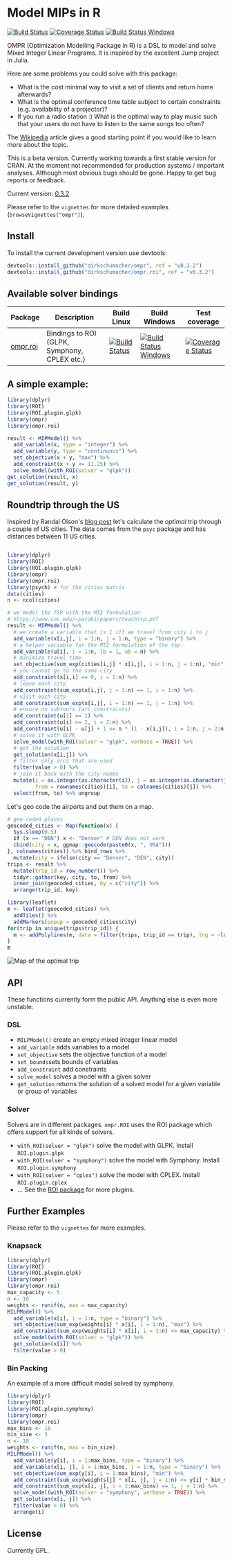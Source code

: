 # Model MIPs in R

[![Build Status](https://travis-ci.org/dirkschumacher/ompr.svg?branch=master)](https://travis-ci.org/dirkschumacher/ompr)
[![Coverage Status](https://coveralls.io/repos/github/dirkschumacher/ompr/badge.svg?branch=master)](https://coveralls.io/github/dirkschumacher/ompr?branch=master)
[![Build Status Windows](https://ci.appveyor.com/api/projects/status/github/dirkschumacher/ompr?branch=master&svg=true)](https://ci.appveyor.com/project/dirkschumacher/ompr)

OMPR (Optimization Modelling Package in R) is a DSL to model and solve Mixed Integer Linear Programs. It is inspired by the excellent Jump project in Julia.

Here are some problems you could solve with this package:
  * What is the cost minimal way to visit a set of clients and return home afterwards?
  * What is the optimal conference time table subject to certain constraints (e.g. availability of a projector)?
  * If you run a radio station :) What is the optimal way to play music such that your users do not have to listen to the same songs too often?
  
The [Wikipedia](https://en.wikipedia.org/wiki/Integer_programming) article gives a good starting point if you would like to learn more about the topic.

This is a beta version. Currently working towards a first stable version for CRAN. At the moment not recommended for production systems / important analyses. Although most obvious bugs should be gone. Happy to get bug reports or feedback. 

Current version: [0.3.2](https://github.com/dirkschumacher/ompr/tree/v0.3.2)

Please refer to the `vignettes` for more detailed examples (`browseVignettes("ompr")`).

## Install

To install the current development version use devtools:

```R 
devtools::install_github("dirkschumacher/ompr", ref = "v0.3.2")
devtools::install_github("dirkschumacher/ompr.roi", ref = "v0.3.2")
```

## Available solver bindings

Package | Description | Build Linux | Build Windows | Test coverage
--- | --- | --- | --- | --- 
[ompr.roi](https://github.com/dirkschumacher/ompr.roi) | Bindings to ROI (GLPK, Symphony, CPLEX etc.) | [![Build Status](https://travis-ci.org/dirkschumacher/ompr.roi.svg?branch=master)](https://travis-ci.org/dirkschumacher/ompr.roi) | [![Build Status Windows](https://ci.appveyor.com/api/projects/status/github/dirkschumacher/ompr.roi?branch=master&svg=true)](https://ci.appveyor.com/project/dirkschumacher/ompr.roi) | [![Coverage Status](https://coveralls.io/repos/github/dirkschumacher/ompr.roi/badge.svg?branch=master)](https://coveralls.io/github/dirkschumacher/ompr.roi?branch=master)


## A simple example:

```R
library(dplyr)
library(ROI)
library(ROI.plugin.glpk)
library(ompr)
library(ompr.roi)

result <- MIPModel() %>%
  add_variable(x, type = "integer") %>%
  add_variable(y, type = "continuous") %>%
  set_objective(x + y, "max") %>%
  add_constraint(x + y <= 11.25) %>%
  solve_model(with_ROI(solver = "glpk")) 
get_solution(result, x)
get_solution(result, y)
```

## Roundtrip through the US

Inspired by Randal Olson's [blog post](http://www.randalolson.com/2015/03/10/computing-the-optimal-road-trip-across-europe/) let's calculate the *optimal* trip through a couple of US cities. The data comes from the `psyc` package and has distances between 11 US cities.

```R

library(dplyr)
library(ROI)
library(ROI.plugin.glpk)
library(ompr)
library(ompr.roi)
library(psych) # for the cities matrix
data(cities)
n <- ncol(cities)

# we model the TSP with the MTZ formulation
# https://www.unc.edu/~pataki/papers/teachtsp.pdf
result <- MIPModel() %>%
  # we create a variable that is 1 iff we travel from city i to j
  add_variable(x[i,j], i = 1:n, j = 1:n, type = "binary") %>%
  # a helper variable for the MTZ formulation of the tsp
  add_variable(u[i], i = 1:n, lb = 1, ub = n) %>% 
  # minimize travel time
  set_objective(sum_exp(cities[i,j] * x[i,j], i = 1:n, j = 1:n), "min") %>%
  # you cannot go to the same city
  add_constraint(x[i,i] == 0, i = 1:n) %>%
  # leave each city
  add_constraint(sum_exp(x[i,j], j = 1:n) == 1, i = 1:n) %>%
  # visit each city
  add_constraint(sum_exp(x[i,j], i = 1:n) == 1, j = 1:n) %>%
  # ensure no subtours (arc constraints)
  add_constraint(u[1] == 1) %>% 
  add_constraint(u[i] >= 2, i = 2:n) %>% 
  add_constraint(u[i] - u[j] + 1 <= n * (1 - x[i,j]), i = 2:n, j = 2:n) %>% 
  # solve it with GLPK
  solve_model(with_ROI(solver = "glpk", verbose = TRUE)) %>% 
  # get the solution
  get_solution(x[i,j]) %>% 
  # filter only arcs that are used
  filter(value > 0) %>% 
  # join it back with the city names
  mutate(i = as.integer(as.character(i)), j = as.integer(as.character(j)), 
         from = rownames(cities)[i], to = colnames(cities)[j]) %>% 
  select(from, to) %>% ungroup
```

Let's geo code the airports and put them on a map.
```R
# geo coded places
geocoded_cities <- Map(function(x) {
  Sys.sleep(0.5)
  if (x == "DEN") x <- "Denver" # DEN does not work
  cbind(city = x, ggmap::geocode(paste0(x, ", USA")))
}, colnames(cities)) %>% bind_rows %>% 
  mutate(city = ifelse(city == "Denver", "DEN", city))
trips <- result %>% 
  mutate(trip_id = row_number()) %>% 
  tidyr::gather(key, city, to, from) %>% 
  inner_join(geocoded_cities, by = c("city")) %>% 
  arrange(trip_id, key)

library(leaflet)
m <- leaflet(geocoded_cities) %>% 
  addTiles() %>% 
  addMarkers(popup = geocoded_cities$city)
for(trip in unique(trips$trip_id)) {
  m <- addPolylines(m, data = filter(trips, trip_id == trip), lng = ~lon, lat = ~lat, group = ~trip_id)
}
m
```
![Map of the optimal trip](https://s3.eu-central-1.amazonaws.com/b6196ceb34f793115675a4bdb7757770/optimal_trip.png)

## API

These functions currently form the public API. Anything else is even more unstable:

### DSL
* `MILPModel()` create an empty mixed integer linear model
* `add_variable` adds variables to a model
* `set_objective` sets the objective function of a model
* `set_bounds`sets bounds of variables
* `add_constraint` add constraints
* `solve_model` solves a model with a given solver
* `get_solution` returns the solution of a solved model for a given variable or group of variables

### Solver

Solvers are in different packages. `ompr.ROI` uses the ROI package which offers support for all kinds of solvers.

* `with_ROI(solver = "glpk")` solve the model with GLPK. Install `ROI.plugin.glpk`
* `with_ROI(solver = "symphony")` solve the model with Symphony. Install `ROI.plugin.symphony`
* `with_ROI(solver = "cplex")` solve the model with CPLEX. Install `ROI.plugin.cplex`
* ... See the [ROI package](https://cran.r-project.org/web/packages/ROI/index.html) for more plugins.

 
## Further Examples

Please refer to the `vignettes` for more examples.

### Knapsack

```R
library(dplyr)
library(ROI)
library(ROI.plugin.glpk)
library(ompr)
library(ompr.roi)
max_capacity <- 5
n <- 10
weights <- runif(n, max = max_capacity)
MILPModel() %>%
  add_variable(x[i], i = 1:n, type = "binary") %>%
  set_objective(sum_exp(weights[i] * x[i], i = 1:n), "max") %>%
  add_constraint(sum_exp(weights[i] * x[i], i = 1:n) <= max_capacity) %>%
  solve_model(with_ROI(solver = "glpk")) %>% 
  get_solution(x[i]) %>% 
  filter(value > 0)
```

### Bin Packing
An example of a more difficult model solved by symphony.

```R
library(dplyr)
library(ROI)
library(ROI.plugin.symphony)
library(ompr)
library(ompr.roi)
max_bins <- 10
bin_size <- 3
n <- 10
weights <- runif(n, max = bin_size)
MILPModel() %>%
  add_variable(y[i], i = 1:max_bins, type = "binary") %>%
  add_variable(x[i, j], i = 1:max_bins, j = 1:n, type = "binary") %>%
  set_objective(sum_exp(y[i], i = 1:max_bins), "min") %>%
  add_constraint(sum_exp(weights[j] * x[i, j], j = 1:n) <= y[i] * bin_size, i = 1:max_bins) %>%
  add_constraint(sum_exp(x[i, j], i = 1:max_bins) == 1, j = 1:n) %>%
  solve_model(with_ROI(solver = "symphony", verbose = TRUE)) %>% 
  get_solution(x[i, j]) %>%
  filter(value > 0) %>%
  arrange(i)
```

## License

Currently GPL.
